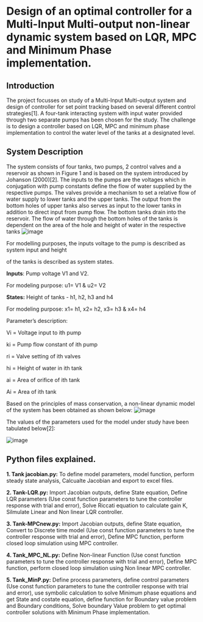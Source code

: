 # Design of an optimal controller for a Multi-Input Multi-output non-linear dynamic system based on LQR, MPC and Minimum Phase implementation.

## Introduction
The project focusses on study of a Multi-Input Multi-output system and design of controller for
set point tracking based on several different control strategies[1]. A four-tank interacting system
with input water provided through two separate pumps has been chosen for the study. The
challenge is to design a controller based on LQR, MPC and minimum phase implementation to
control the water level of the tanks at a designated level.
## System Description
The system consists of four tanks, two pumps, 2 control valves and a reservoir as shown in
Figure 1 and is based on the system introduced by Johanson (2000)[2]. The inputs to the pumps
are the voltages which in conjugation with pump constants define the flow of water supplied by
the respective pumps. The valves provide a mechanism to set a relative flow of water supply to
lower tanks and the upper tanks. The output from the bottom holes of upper tanks also serves
as input to the lower tanks in addition to direct input from pump flow. The bottom tanks drain
into the reservoir. The flow of water through the bottom holes of the tanks is dependent on the
area of the hole and height of water in the respective tanks
![image](https://user-images.githubusercontent.com/25398418/158436108-7b276503-e29d-45b3-b813-0589550935f1.png)

For modelling purposes, the inputs voltage to the pump is described as system input and height

of the tanks is described as system states.

**Inputs**: Pump voltage V1 and V2.

  For modeling purpose: u1= V1 & u2= V2
  
**States:** Height of tanks - h1, h2, h3 and h4

For modeling purpose: x1= h1, x2= h2, x3= h3 & x4= h4

Parameter’s description:

Vi = Voltage input to ith pump

ki = Pump flow constant of ith pump

ri = Valve setting of ith valves

hi = Height of water in ith tank

ai = Area of orifice of ith tank

Ai = Area of ith tank

Based on the principles of mass conservation, a non-linear dynamic model of the system has
been obtained as shown below:
![image](https://user-images.githubusercontent.com/25398418/158437266-1fdb843b-2e3c-4878-94a4-d32ae5c0c82e.png)

The values of the parameters used for the model under study have been tabulated below[2]:

![image](https://user-images.githubusercontent.com/25398418/158437530-6d3ff604-1761-46a7-a502-b729f060dab9.png)

## Python files explained.

**1. Tank jacobian.py:** To define model parameters, model function, perform steady state analysis, Calcualte Jacobian and export to excel files.

**2. Tank-LQR.py:** Import Jacobian outputs, define State equation, Define LQR parameters (Use const function parameters to tune the controller response with trial and error), Solve Riccati equation to calculate gain K, Silmulate Linear and Non linear LQR controller.

**3. Tank-MPCnew.py:** Import Jacobian outputs, define State equation, Convert to Discrete time model (Use const function parameters to tune the controller response with trial and error), Define MPC function, perform closed loop simulation using MPC controller.

**4. Tank_MPC_NL.py:** Define Non-linear Function (Use const function parameters to tune the controller response with trial and error), Define MPC function, perform closed loop simulation using Non linear MPC controller.

**5. Tank_MinP.py:** Define process parameters, define control parameters (Use const function parameters to tune the controller response with trial and error), use symbolic calculation to solve Minimum phase equations and get State and costate equation, define function for Boundary value problem and Boundary conditions, Solve boundary Value problem to get optimal controller solutions with Minimum Phase implementation.


